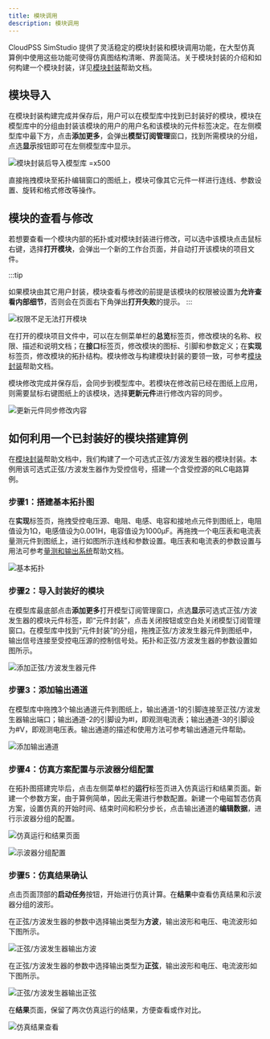 ```yaml
---
title: 模块调用
description: 模块调用
---
```


CloudPSS SimStudio 提供了灵活稳定的模块封装和模块调用功能，在大型仿真算例中使用这些功能可使得仿真图结构清晰、界面简洁。关于模块封装的介绍和如何构建一个模块封装，详见[模块封装](../40-module-packaging/index.md)帮助文档。

## 模块导入

在模块封装构建完成并保存后，用户可以在模型库中找到已封装好的模块，模块在模型库中的分组由封装该模块的用户的用户名和该模块的元件标签决定。在左侧模型库中最下方，点击**添加更多**，会弹出**模型订阅管理**窗口，找到所需模块的分组，点选**显示**按钮即可在左侧模型库中显示。  

![模块封装后导入模型库 =x500](./S1new.png)

直接拖拽模块至拓扑编辑窗口的图纸上，模块可像其它元件一样进行连线、参数设置、旋转和格式修改等操作。

## 模块的查看与修改

若想要查看一个模块内部的拓扑或对模块封装进行修改，可以选中该模块点击鼠标右键，选择**打开模块**，会弹出一个新的工作台页面，并自动打开该模块的项目文件。

:::tip

如果模块由其它用户封装，模块查看与修改的前提是该模块的权限被设置为**允许查看内部细节**，否则会在页面右下角弹出**打开失败**的提示。
:::

![权限不足无法打开模块](./S2new.png "权限不足无法打开模块")

在打开的模块项目文件中，可以在左侧菜单栏的**总览**标签页，修改模块的名称、权限、描述和说明文档；在**接口**标签页，修改模块的图标、引脚和参数定义；在**实现**标签页，修改模块的拓扑结构。模块修改与构建模块封装的要领一致，可参考[模块封装](../40-module-packaging/index.md)帮助文档。

模块修改完成并保存后，会同步到模型库中。若模块在修改前已经在图纸上应用，则需要鼠标右键图纸上的该模块，选择**更新元件**进行修改内容的同步。

![更新元件同步修改内容](./S3new.png "更新元件同步修改内容")

## 如何利用一个已封装好的模块搭建算例

在[模块封装](../40-module-packaging/index.md)帮助文档中，我们构建了一个可选式正弦/方波发生器的模块封装。本例用该可选式正弦/方波发生器作为受控信号，搭建一个含受控源的RLC电路算例。

### 步骤1：搭建基本拓扑图

在**实现**标签页，拖拽受控电压源、电阻、电感、电容和接地点元件到图纸上，电阻值设为1Ω，电感值设为0.001H，电容值设为1000μF。再拖拽一个电压表和电流表量测元件到图纸上，进行如图所示连线和参数设置。电压表和电流表的参数设置与用法可参考[量测和输出系统](../../../../20-emtlab/50-emts/30-meters-and-outputs/index.md)帮助文档。

![基本拓扑](./基本拓扑1.jpg "基本拓扑")

### 步骤2：导入封装好的模块

在模型库最底部点击**添加更多**打开模型订阅管理窗口，点选**显示**可选式正弦/方波发生器的模块元件标签，即“元件封装”，点击关闭按钮或空白处关闭模型订阅管理窗口。在模型库中找到“元件封装”的分组，拖拽正弦/方波发生器元件到图纸中，输出信号连接至受控电压源的控制信号处。拓扑和正弦/方波发生器的参数设置如图所示。

![添加正弦/方波发生器元件](./添加正弦方波发生器元件.jpg "添加正弦/方波发生器元件")

### 步骤3：添加输出通道

在模型库中拖拽3个输出通道元件到图纸上，输出通道-1的引脚连接至正弦/方波发生器输出端口；输出通道-2的引脚设为#I，即观测电流表；输出通道-3的引脚设为#V，即观测电压表。输出通道的描述和使用方法可参考输出通道元件帮助。

![添加输出通道](./添加输出通道.png "添加输出通道")

### 步骤4：仿真方案配置与示波器分组配置

在拓扑图搭建完毕后，点击左侧菜单栏的**运行**标签页进入仿真运行和结果页面。新建一个参数方案，由于算例简单，因此无需进行参数配置。新建一个电磁暂态仿真方案，设置仿真的开始时间、结束时间和积分步长，点击输出通道的**编辑数据**，进行示波器分组的配置。 

![仿真运行和结果页面](./仿真运行和结果页面.png "仿真运行和结果页面")

![示波器分组配置](./S8.png "示波器分组配置")

### 步骤5：仿真结果确认

点击页面顶部的**启动任务**按钮，开始进行仿真计算。在**结果**中查看仿真结果和示波器分组的波形。  

在正弦/方波发生器的参数中选择输出类型为**方波**，输出波形和电压、电流波形如下图所示。

![正弦/方波发生器输出方波](./S9.png "正弦/方波发生器输出方波")

在正弦/方波发生器的参数中选择输出类型为**正弦**，输出波形和电压、电流波形如下图所示。

![正弦/方波发生器输出正弦](./S10.png "正弦/方波发生器输出正弦")

在**结果**页面，保留了两次仿真运行的结果，方便查看或作对比。

![仿真结果查看](./仿真结果查看.png "仿真结果查看")


<!-- ## 主要用途

## 订阅模块

## 查看与修改模块

### 查看文档

### 查看内部实现

### 修改内部实现

## 模块调用

介绍步骤

## 案例

在自己的项目中调用一个封装好的模块

## 常见问题 -->